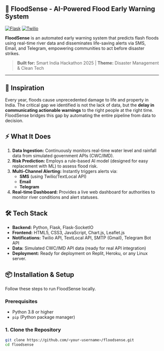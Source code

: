 ## 🌊 FloodSense - AI-Powered Flood Early Warning System

[![Flask](https://img.shields.io/badge/Flask-2.3.3-green.svg)](https://flask.palletsprojects.com/)
[![Twilio](https://img.shields.io/badge/Twilio-SMS-blue.svg)](https://www.twilio.com/)

**FloodSense** is an automated early warning system that predicts flash floods using real-time river data and disseminates life-saving alerts via SMS, Email, and Telegram, empowering communities to act before disaster strikes.

> **Built for:** Smart India Hackathon 2025 | **Theme:** Disaster Management & Clean Tech

---

## 🚀 Inspiration

Every year, floods cause unprecedented damage to life and property in India. The critical gap we identified is not the lack of data, but the **delay in communicating actionable warnings** to the right people at the right time. FloodSense bridges this gap by automating the entire pipeline from data to decision.

## ⚡ What It Does

1.  **Data Ingestion:** Continuously monitors real-time water level and rainfall data from simulated government APIs (CWC/IMD).
2.  **Risk Prediction:** Employs a rule-based AI model (designed for easy replacement with ML) to assess flood risk.
3.  **Multi-Channel Alerting:** Instantly triggers alerts via:
    *   **SMS** (using Twilio/TextLocal API)
    *   **Email**
    *   **Telegram**
4.  **Real-time Dashboard:** Provides a live web dashboard for authorities to monitor river conditions and alert statuses.

## 🛠️ Tech Stack

*   **Backend:** Python, Flask, Flask-SocketIO
*   **Frontend:** HTML5, CSS3, JavaScript, Chart.js, Leaflet.js
*   **Notifications:** Twilio API, TextLocal API, SMTP (Gmail), Telegram Bot API
*   **Data:** Simulated CWC/IMD API data (ready for real API integration)
*   **Deployment:** Ready for deployment on Replit, Heroku, or any Linux server.

## 📦 Installation & Setup

Follow these steps to run FloodSense locally.

### Prerequisites

*   Python 3.8 or higher
*   `pip` (Python package manager)

### 1. Clone the Repository

```bash
git clone https://github.com/<your-username>/floodsense.git
cd floodsense


